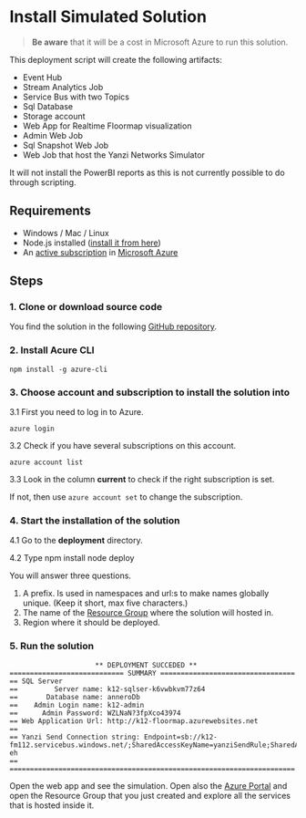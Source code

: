 # Install Simulated Solution
> **Be aware** that it will be a cost in Microsoft Azure to run this solution.

This deployment script will create the following artifacts:
- Event Hub
- Stream Analytics Job
- Service Bus with two Topics
- Sql Database
- Storage account
- Web App for Realtime Floormap visualization 
- Admin Web Job
- Sql Snapshot Web Job
- Web Job that host the Yanzi Networks Simulator

It will not install the PowerBI reports as this is not currently possible to do through scripting.

## Requirements
* Windows / Mac / Linux
* Node.js installed ([install it from here](https://nodejs.org/en/))
* An [active subscription](https://azure.microsoft.com/en-us/free/) in [Microsoft Azure](http://www.azure.com)

## Steps

### 1. Clone or download source code
You find the solution in the following [GitHub repository](http://aka.ms/annero).

### 2. Install Acure CLI
    npm install -g azure-cli

### 3. Choose account and subscription to install the solution into
3.1 First you need to log in to Azure. 

    azure login

3.2 Check if you have several subscriptions on this account.

    azure account list

3.3 Look in the column **current** to check if the right subscription is set.

If not, then use `azure account set` to change the subscription.

### 4. Start the installation of the solution
4.1 Go to the **deployment** directory.

4.2 Type
    npm install
    node deploy

You will answer three questions.

1. A prefix. Is used in namespaces and url:s to make names globally unique. (Keep it short, 
max five characters.)
2. The name of the [Resource Group](https://azure.microsoft.com/en-us/documentation/articles/resource-group-overview/) where the solution will hosted in.
3. Region where it should be deployed.

### 5. Run the solution ###
                         ** DEPLOYMENT SUCCEDED **
    ============================ SUMMARY =================================
    == SQL Server
    ==         Server name: k12-sqlser-k6vwbkvm77z64
    ==       Database name: anneroDb
    ==    Admin Login name: k12-admin
    ==      Admin Password: WZLNaN?3fpXco43974
    == Web Application Url: http://k12-floormap.azurewebsites.net
    ==
    == Yanzi Send Connection string: Endpoint=sb://k12-fm112.servicebus.windows.net/;SharedAccessKeyName=yanziSendRule;SharedAccessKey=Ph4/CyJU63zSYGB5tmimytWL19rzUXmzBSgrLX85bwQ=;EntityPath=annero-eh
    ==
    ======================================================================
Open the web app and see the simulation. Open also the [Azure Portal](http://portal.azure.com) and open the 
Resource Group that you just created and explore all the services that is hosted inside it.

